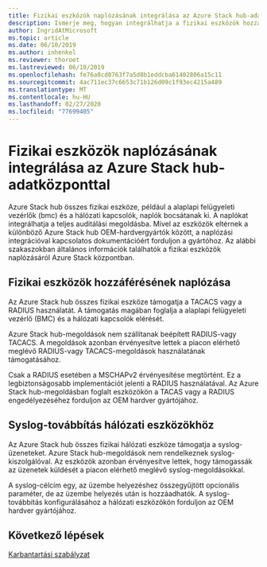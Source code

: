 ```yaml
---
title: Fizikai eszközök naplózásának integrálása az Azure Stack hub-adatközponttal
description: Ismerje meg, hogyan integrálhatja a fizikai eszközök hozzáférésének naplózását az Azure Stack hub adatközpontjában.
author: IngridAtMicrosoft
ms.topic: article
ms.date: 06/10/2019
ms.author: inhenkel
ms.reviewer: thoroet
ms.lastreviewed: 06/10/2019
ms.openlocfilehash: fe76a0cd0763f7a5d8b1eddcba61402806a15c11
ms.sourcegitcommit: 4ac711ec37c6653c71b126d09c1f93ec4215a489
ms.translationtype: MT
ms.contentlocale: hu-HU
ms.lasthandoff: 02/27/2020
ms.locfileid: "77699405"
---
```

# <a name="integrate-physical-device-auditing-with-your-azure-stack-hub-datacenter"></a>Fizikai eszközök naplózásának integrálása az Azure Stack hub-adatközponttal

Azure Stack hub összes fizikai eszköze, például a alaplapi felügyeleti vezérlők (bmc) és a hálózati kapcsolók, naplók bocsátanak ki. A naplókat integrálhatja a teljes auditálási megoldásba. Mivel az eszközök eltérnek a különböző Azure Stack hub OEM-hardvergyártók között, a naplózási integrációval kapcsolatos dokumentációért forduljon a gyártóhoz. Az alábbi szakaszokban általános információk találhatók a fizikai eszközök naplózásáról Azure Stack központban.  

## <a name="physical-device-access-auditing"></a>Fizikai eszközök hozzáférésének naplózása

Az Azure Stack hub összes fizikai eszköze támogatja a TACACS vagy a RADIUS használatát. A támogatás magában foglalja a alaplapi felügyeleti vezérlő (BMC) és a hálózati kapcsolók elérését.

Azure Stack hub-megoldások nem szállítanak beépített RADIUS-vagy TACACS. A megoldások azonban érvényesítve lettek a piacon elérhető meglévő RADIUS-vagy TACACS-megoldások használatának támogatásához.

Csak a RADIUS esetében a MSCHAPv2 érvényesítése megtörtént. Ez a legbiztonságosabb implementációt jelenti a RADIUS használatával. Az Azure Stack hub-megoldásban foglalt eszközökön a TACAS vagy a RADIUS engedélyezéséhez forduljon az OEM hardver gyártójához.

## <a name="syslog-forwarding-for-network-devices"></a>Syslog-továbbítás hálózati eszközökhöz

Az Azure Stack hub összes fizikai hálózati eszköze támogatja a syslog-üzeneteket. Azure Stack hub-megoldások nem rendelkeznek syslog-kiszolgálóval. Az eszközök azonban érvényesítve lettek, hogy támogassák az üzenetek küldését a piacon elérhető meglévő syslog-megoldásokkal.

A syslog-célcím egy, az üzembe helyezéshez összegyűjtött opcionális paraméter, de az üzembe helyezés után is hozzáadhatók. A syslog-továbbítás konfigurálásához a hálózati eszközökön forduljon az OEM hardver gyártójához.

## <a name="next-steps"></a>Következő lépések

[Karbantartási szabályzat](azure-stack-servicing-policy.md)
